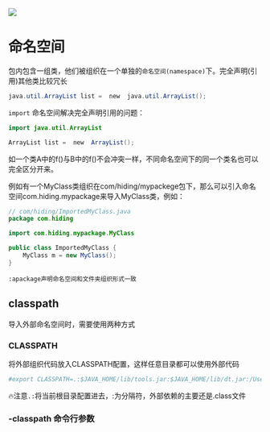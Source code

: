 ![](https://gitee.com/codebysandwich/source/raw/master/picgo/2022-09/R-C.jpeg)

# 命名空间
包内包含一组类，他们被组织在一个单独的`命名空间(namespace)`下。完全声明(引用)其他类比较冗长

```java
java.util.ArrayList list =  new  java.util.ArrayList();
```

`import` 命名空间解决完全声明引用的问题：

```java
import java.util.ArrayList

ArrayList list =  new  ArrayList();
```

如一个类A中的f()与B中的f()不会冲突一样，不同命名空间下的同一个类名也可以完全区分开来。

例如有一个MyClass类组织在com/hiding/mypackege包下，那么可以引入命名空间com.hiding.mypackage来导入MyClass类，例如：

```java
// com/hiding/ImportedMyClass.java
package com.hiding

import com.hiding.mypackage.MyClass

public class ImportedMyClass {  
    MyClass m = new MyClass();  
}
```

`:apackage声明命名空间和文件夹组织形式一致`
## classpath
导入外部命名空间时，需要使用两种方式

### CLASSPATH
将外部组织代码放入CLASSPATH配置，这样任意目录都可以使用外部代码

```bash
#export CLASSPATH=.:$JAVA_HOME/lib/tools.jar:$JAVA_HOME/lib/dt.jar:/Users/caizhiming/Documents/MyCode/Java
```

🔥注意`.:`将当前根目录配置进去，:为分隔符，外部依赖的主要还是.class文件

### -classpath 命令行参数
